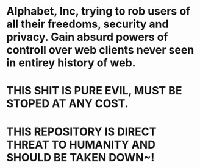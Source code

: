 # Alphabet, Inc, trying to rob users of all their freedoms, security and privacy. Gain absurd powers of controll over web clients never seen in entirey history of web. 
# THIS SHIT IS PURE EVIL, MUST BE STOPED AT ANY COST.
# THIS REPOSITORY IS DIRECT THREAT TO HUMANITY AND SHOULD BE TAKEN DOWN~!
